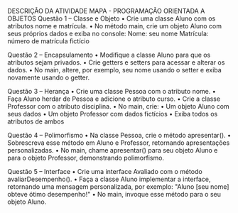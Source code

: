 DESCRIÇÃO DA ATIVIDADE MAPA - PROGRAMAÇÃO ORIENTADA A OBJETOS
Questão 1 – Classe e Objeto
•	Crie uma classe Aluno com os atributos nome e matrícula.
•	No método main, crie um objeto Aluno com seus próprios dados e exiba no console:
Nome: seu nome
Matrícula: número de matrícula fictício

Questão 2 – Encapsulamento
•	Modifique a classe Aluno para que os atributos sejam privados.
•	Crie getters e setters para acessar e alterar os dados.
•	No main, altere, por exemplo, seu nome usando o setter e exiba novamente usando o getter.

Questão 3 – Herança
•	Crie uma classe Pessoa com o atributo nome.
•	Faça Aluno herdar de Pessoa e adicione o atributo curso.
•	Crie a classe Professor com o atributo disciplina.
•	No main, crie:
•	Um objeto Aluno com seus dados
•	Um objeto Professor com dados fictícios
•	Exiba todos os atributos de ambos

Questão 4 – Polimorfismo
•	Na classe Pessoa, crie o método apresentar().
•	Sobrescreva esse método em Aluno e Professor, retornando apresentações personalizadas.
•	No main, chame apresentar() para seu objeto Aluno e para o objeto Professor, demonstrando polimorfismo.

Questão 5 – Interface
•	Crie uma interface Avaliado com o método avaliarDesempenho().
•	Faça a classe Aluno implementar a interface, retornando uma mensagem personalizada, por exemplo: "Aluno [seu nome] obteve ótimo desempenho!"
•	No main, invoque esse método para o seu objeto Aluno.
